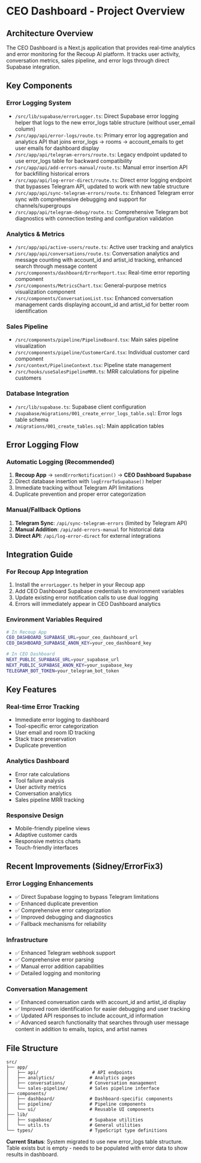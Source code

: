 # CEO Dashboard - Project Overview

## Architecture Overview

The CEO Dashboard is a Next.js application that provides real-time analytics and error monitoring for the Recoup AI platform. It tracks user activity, conversation metrics, sales pipeline, and error logs through direct Supabase integration.

## Key Components

### Error Logging System
- `/src/lib/supabase/errorLogger.ts`: Direct Supabase error logging helper that logs to the new error_logs table structure (without user_email column)
- `/src/app/api/error-logs/route.ts`: Primary error log aggregation and analytics API that joins error_logs → rooms → account_emails to get user emails for dashboard display
- `/src/app/api/telegram-errors/route.ts`: Legacy endpoint updated to use error_logs table for backward compatibility
- `/src/app/api/add-errors-manual/route.ts`: Manual error insertion API for backfilling historical errors
- `/src/app/api/log-error-direct/route.ts`: Direct error logging endpoint that bypasses Telegram API, updated to work with new table structure
- `/src/app/api/sync-telegram-errors/route.ts`: Enhanced Telegram error sync with comprehensive debugging and support for channels/supergroups
- `/src/app/api/telegram-debug/route.ts`: Comprehensive Telegram bot diagnostics with connection testing and configuration validation

### Analytics & Metrics
- `/src/app/api/active-users/route.ts`: Active user tracking and analytics
- `/src/app/api/conversations/route.ts`: Conversation analytics and message counting with account_id and artist_id tracking, enhanced search through message content
- `/src/components/dashboard/ErrorReport.tsx`: Real-time error reporting component
- `/src/components/MetricsChart.tsx`: General-purpose metrics visualization component
- `/src/components/ConversationList.tsx`: Enhanced conversation management cards displaying account_id and artist_id for better room identification

### Sales Pipeline
- `/src/components/pipeline/PipelineBoard.tsx`: Main sales pipeline visualization
- `/src/components/pipeline/CustomerCard.tsx`: Individual customer card component
- `/src/context/PipelineContext.tsx`: Pipeline state management
- `/src/hooks/useSalesPipelineMRR.ts`: MRR calculations for pipeline customers

### Database Integration
- `/src/lib/supabase.ts`: Supabase client configuration
- `/supabase/migrations/001_create_error_logs_table.sql`: Error logs table schema
- `/migrations/001_create_tables.sql`: Main application tables

## Error Logging Flow

### Automatic Logging (Recommended)
1. **Recoup App** → `sendErrorNotification()` → **CEO Dashboard Supabase**
2. Direct database insertion with `logErrorToSupabase()` helper
3. Immediate tracking without Telegram API limitations
4. Duplicate prevention and proper error categorization

### Manual/Fallback Options
1. **Telegram Sync**: `/api/sync-telegram-errors` (limited by Telegram API)
2. **Manual Addition**: `/api/add-errors-manual` for historical data
3. **Direct API**: `/api/log-error-direct` for external integrations

## Integration Guide

### For Recoup App Integration
1. Install the `errorLogger.ts` helper in your Recoup app
2. Add CEO Dashboard Supabase credentials to environment variables
3. Update existing error notification calls to use dual logging
4. Errors will immediately appear in CEO Dashboard analytics

### Environment Variables Required
```bash
# In Recoup App
CEO_DASHBOARD_SUPABASE_URL=your_ceo_dashboard_url
CEO_DASHBOARD_SUPABASE_ANON_KEY=your_ceo_dashboard_key

# In CEO Dashboard
NEXT_PUBLIC_SUPABASE_URL=your_supabase_url
NEXT_PUBLIC_SUPABASE_ANON_KEY=your_supabase_key
TELEGRAM_BOT_TOKEN=your_telegram_bot_token
```

## Key Features

### Real-time Error Tracking
- Immediate error logging to dashboard
- Tool-specific error categorization
- User email and room ID tracking
- Stack trace preservation
- Duplicate prevention

### Analytics Dashboard
- Error rate calculations
- Tool failure analysis
- User activity metrics
- Conversation analytics
- Sales pipeline MRR tracking

### Responsive Design
- Mobile-friendly pipeline views
- Adaptive customer cards
- Responsive metrics charts
- Touch-friendly interfaces

## Recent Improvements (Sidney/ErrorFix3)

### Error Logging Enhancements
- ✅ Direct Supabase logging to bypass Telegram limitations
- ✅ Enhanced duplicate prevention
- ✅ Comprehensive error categorization
- ✅ Improved debugging and diagnostics
- ✅ Fallback mechanisms for reliability

### Infrastructure
- ✅ Enhanced Telegram webhook support
- ✅ Comprehensive error parsing
- ✅ Manual error addition capabilities
- ✅ Detailed logging and monitoring

### Conversation Management
- ✅ Enhanced conversation cards with account_id and artist_id display
- ✅ Improved room identification for easier debugging and user tracking
- ✅ Updated API responses to include account_id information
- ✅ Advanced search functionality that searches through user message content in addition to emails, topics, and artist names

## File Structure

```
src/
├── app/
│   ├── api/                    # API endpoints
│   ├── analytics/             # Analytics pages
│   ├── conversations/         # Conversation management
│   └── sales-pipeline/        # Sales pipeline interface
├── components/
│   ├── dashboard/             # Dashboard-specific components
│   ├── pipeline/              # Pipeline components
│   └── ui/                    # Reusable UI components
├── lib/
│   ├── supabase/              # Supabase utilities
│   └── utils.ts               # General utilities
└── types/                     # TypeScript type definitions
```

**Current Status**: System migrated to use new error_logs table structure. Table exists but is empty - needs to be populated with error data to show results in dashboard.



